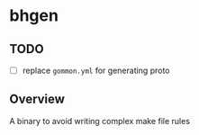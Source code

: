 # bhgen

## TODO

- [ ] replace `gommon.yml` for generating proto

## Overview

A binary to avoid writing complex make file rules